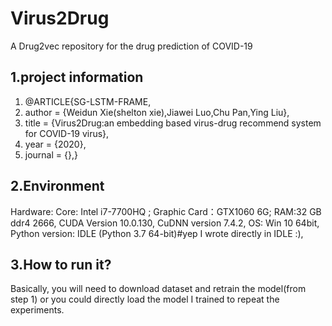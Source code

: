 # Virus2Drug
A Drug2vec repository for the drug prediction of COVID-19
## 1.project information 
1. @ARTICLE{SG-LSTM-FRAME,
2. author = {Weidun Xie(shelton xie),Jiawei Luo,Chu Pan,Ying Liu},  
3. title = {Virus2Drug:an embedding based virus-drug recommend system for COVID-19 virus},
4. year = {2020},  
5. journal = {},}  

## 2.Environment
Hardware: Core: Intel i7-7700HQ ; Graphic Card：GTX1060 6G; RAM:32 GB ddr4 2666,
CUDA Version 10.0.130,
CuDNN version 7.4.2,
OS: Win 10 64bit,
Python version: IDLE (Python 3.7 64-bit)#yep I wrote directly in IDLE :),

## 3.How to run it?
Basically, you will need to download dataset and retrain the model(from step 1)
or you could directly load the model I trained to repeat the experiments.
